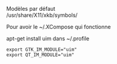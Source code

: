 Modèles par défaut  
/usr/share/X11/xkb/symbols/

Pour avoir le ~/.XCompose qui  fonctionne

apt-get install uim
dans ~/.profile

````
export GTK_IM_MODULE="uim"
export QT_IM_MODULE="uim"
````
